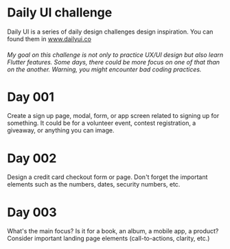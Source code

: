 # Daily UI challenge

Daily UI is a series of daily design challenges design inspiration. You can found them in www.dailyui.co

###### My goal on this challenge is not only to practice UX/UI design but also learn Flutter features. Some days, there could be more focus on one of that than on the another. Warning, you might encounter bad coding practices.

# Day 001
Create a sign up page, modal, form, or app screen related to signing up for something. It could be for a volunteer event, contest registration, a giveaway, or anything you can image.

# Day 002
Design a credit card checkout form or page. Don't forget the important elements such as the numbers, dates, security numbers, etc.

# Day 003
What's the main focus? Is it for a book, an album, a mobile app, a product? Consider important landing page elements (call-to-actions, clarity, etc.)